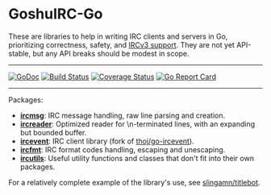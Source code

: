 # GoshuIRC-Go

These are libraries to help in writing IRC clients and servers in Go, prioritizing correctness, safety, and [IRCv3 support](https://ircv3.net/). They are not yet API-stable, but any API breaks should be modest in scope.

---

[![GoDoc](https://godoc.org/github.com/goshuirc/irc-go?status.svg)](https://godoc.org/github.com/goshuirc/irc-go)
[![Build Status](https://travis-ci.org/goshuirc/irc-go.svg?branch=master)](https://travis-ci.org/goshuirc/irc-go)
[![Coverage Status](https://coveralls.io/repos/goshuirc/irc-go/badge.svg?branch=master&service=github)](https://coveralls.io/github/goshuirc/irc-go?branch=master)
[![Go Report Card](https://goreportcard.com/badge/github.com/goshuirc/irc-go)](https://goreportcard.com/report/github.com/goshuirc/irc-go)

---

Packages:

* [**ircmsg**](https://godoc.org/github.com/goshuirc/irc-go/ircmsg): IRC message handling, raw line parsing and creation.
* [**ircreader**](https://godoc.org/github.com/goshuirc/irc-go/ircreader): Optimized reader for \n-terminated lines, with an expanding but bounded buffer.
* [**ircevent**](https://godoc.org/github.com/goshuirc/irc-go/ircevent): IRC client library (fork of [thoj/go-ircevent](https://github.com/thoj/go-ircevent)).
* [**ircfmt**](https://godoc.org/github.com/goshuirc/irc-go/ircfmt): IRC format codes handling, escaping and unescaping.
* [**ircutils**](https://godoc.org/github.com/goshuirc/irc-go/ircutils): Useful utility functions and classes that don't fit into their own packages.

For a relatively complete example of the library's use, see [slingamn/titlebot](https://github.com/slingamn/titlebot).
